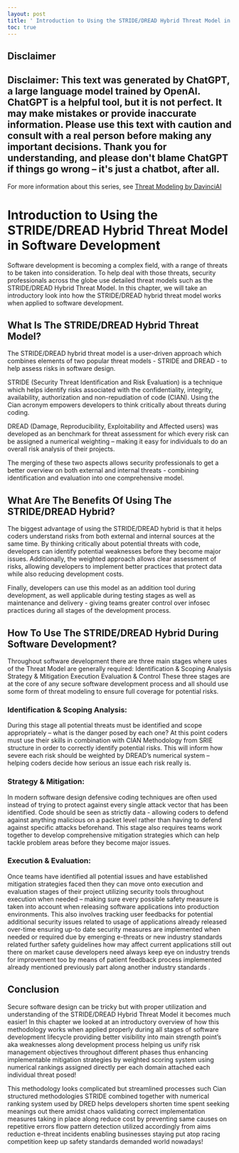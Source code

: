 ```yaml
---
layout: post
title: ' Introduction to Using the STRIDE/DREAD Hybrid Threat Model in Software Development'
toc: true
---
```


## Disclaimer
 Disclaimer: This text was generated by **ChatGPT**, a large language model trained by OpenAI. ChatGPT is a helpful tool, but it is not perfect. It may make mistakes or provide inaccurate information. Please use this text with caution and consult with a real person before making any important decisions. Thank you for understanding, and please don't blame ChatGPT if things go wrong – it's just a chatbot, after all.
---
 For more information about this series, see [Threat Modeling by DavinciAI](./2022-12-10-threat-modeling-by-DavinciAI.md)


# Introduction to Using the STRIDE/DREAD Hybrid Threat Model in Software Development

Software development is becoming a complex field, with a range of threats to be taken into consideration. To help deal with those threats, security professionals across the globe use detailed threat models such as the STRIDE/DREAD Hybrid Threat Model. In this chapter, we will take an introductory look into how the STRIDE/DREAD hybrid threat model works when applied to software development.

## What Is The STRIDE/DREAD Hybrid Threat Model?

The STRIDE/DREAD hybrid threat model is a user-driven approach which combines elements of two popular threat models - STRIDE and DREAD - to help assess risks in software design. 
 
STRIDE (Security Threat Identification and Risk Evaluation) is a technique which helps identify risks associated with the confidentiality, integrity, availability, authorization and non-repudiation of code (CIAN). Using the Cian acronym empowers developers to think critically about threats during coding. 

DREAD (Damage, Reproducibility, Exploitability and Affected users) was developed as an benchmark for threat assessment for which every risk can be assigned a numerical weighting – making it easy for individuals to do an overall risk analysis of their projects. 

The merging of these two aspects allows security professionals to get a better overview on both external and internal threats - combining identification and evaluation into one comprehensive model. 

## What Are The Benefits Of Using The STRIDE/DREAD Hybrid? 

The biggest advantage of using the STRIDE/DREAD hybrid is that it helps coders understand risks from both external and internal sources at the same time. By thinking critically about potential threats with code, developers can identify potential weaknesses before they become major issues. Additionally, the weighted approach allows clear assessment of risks, allowing developers to implement better practices that protect data while also reducing development costs. 

 Finally, developers can use this model as an addition tool during development, as well applicable during testing stages as well as maintenance and delivery - giving teams greater control over infosec practices during all stages of the development process. 
 
## How To Use The STRIDE/DREAD Hybrid During Software Development? 
Throughout software development there are three main stages where uses of the Threat Model are generally required: Identification & Scoping Analysis Strategy & Mitigation Execution Evaluation & Control These three stages are at the core of any secure software development process and all should use some form of threat modeling to ensure full coverage for potential risks. 

 ### Identification & Scoping Analysis: 

During this stage all potential threats must be identified and scope appropriately – what is the danger posed by each one? At this point coders must use their skills in combination with CIAN Methodology from SRIE structure in order to correctly identify potential risks. This will inform how severe each risk should be weighted by DREAD’s numerical system – helping coders decide how serious an issue each risk really is. 

 ### Strategy & Mitigation:

In modern software design defensive coding techniques are often used instead of trying to protect against every single attack vector that has been identified. Code should be seen as strictly data - allowing coders to defend against anything malicious on a packet level rather than having to defend against specific attacks beforehand. This stage also requires teams work together to develop comprehensive mitigation strategies which can help tackle problem areas before they become major issues.

 ### Execution & Evaluation:

 Once teams have identified all potential issues and have established mitigation strategies faced then they can move onto execution and evaluation stages of their project utilizing security tools throughout execution when needed – making sure every possible safety measure is taken into account when releasing software applications into production environments. This also involves tracking user feedbacks for potential additional security issues related to usage of applications already released over-time ensuring up-to date security measures are implemented when needed or required due by emerging e-threats or new industry standards related further safety guidelines how may affect current applications still out there on market cause developers need always keep eye on industry trends for improvement too by means of patient feedback process implemented already mentioned previously part along another industry standards .  

 ## Conclusion

 Secure software design can be tricky but with proper utilization and understanding of the STRIDE/DREAD Hybrid Threat Model it becomes much easier! In this chapter we looked at an introductory overview of how this methodology works when applied properly during all stages of software development lifecycle providing better visibility into main strength point’s aka weaknesses along development process helping us unify risk management objectives throughout different phases thus enhancing implementable mitigation strategies by weighted scoring system using numerical rankings assigned directly per each domain attached each individual threat posed!  

This methodology looks complicated but streamlined processes such Cian structured methodologies STRIDE combined together with numerical ranking system used by DRED helps developers shorten time spent seeking meanings out there amidst chaos validating correct implementation measures taking in place along reduce cost by preventing same causes on repetitive errors flow pattern detection utilized accordingly from aims reduction e-threat incidents enabling businesses staying put atop racing competition keep up safety standards demanded world nowadays!